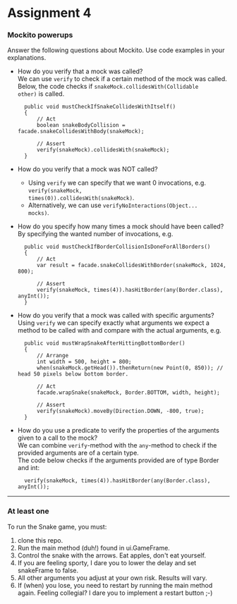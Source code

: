 # Assignment 4

### Mockito powerups
Answer the following questions about Mockito. Use code examples in your explanations.
* How do you verify that a mock was called?\
We can use <code>verify</code> to check if a certain method of the mock was called.\
Below, the code checks if <code>snakeMock.collidesWith(Collidable other)</code> is called.
    
        public void mustCheckIfSnakeCollidesWithItself() 
        {
            // Act
            boolean snakeBodyCollision = facade.snakeCollidesWithBody(snakeMock);

            // Assert
            verify(snakeMock).collidesWith(snakeMock);
        }

* How do you verify that a mock was NOT called? 
    * Using <code>verify</code> we can specify that we want 0 invocations, e.g. <code>verify(snakeMock, times(0)).collidesWith(snakeMock)</code>. 
    * Alternatively, we can use <code>verifyNoInteractions(Object... mocks)</code>.
* How do you specify how many times a mock should have been called?\
By specifying the wanted number of invocations, e.g.


        public void mustCheckIfBorderCollisionIsDoneForAllBorders() 
        {
            // Act
            var result = facade.snakeCollidesWithBorder(snakeMock, 1024, 800);

            // Assert
            verify(snakeMock, times(4)).hasHitBorder(any(Border.class), anyInt());
        }
* How do you verify that a mock was called with specific arguments?\
Using <code>verify</code> we can specify exactly what arguments we expect a method to be called with and compare with the actual arguments, e.g.

    
        public void mustWrapSnakeAfterHittingBottomBorder()    
        {
            // Arrange        
            int width = 500, height = 800;        
            when(snakeMock.getHead()).thenReturn(new Point(0, 850)); // head 50 pixels below bottom border.

            // Act
            facade.wrapSnake(snakeMock, Border.BOTTOM, width, height);

            // Assert
            verify(snakeMock).moveBy(Direction.DOWN, -800, true);
        }
* How do you use a predicate to verify the properties of the arguments given to a call to the mock?\
We can combine <code>verify</code>-method with the <code>any</code>-method to check if the provided arguments are of a certain type.\
The code below checks if the arguments provided are of type Border and int:
    
    
        verify(snakeMock, times(4)).hasHitBorder(any(Border.class), anyInt());

---
### At least one
To run the Snake game, you must:
1. clone this repo.
2. Run the main method (duh!) found in ui.GameFrame.
3. Control the snake with the arrows. Eat apples, don't eat yourself.
3. If you are feeling sporty, I dare you to lower the delay and set snakeFrame to false.
4. All other arguments you adjust at your own risk. Results will vary.
5. If (when) you lose, you need to restart by running the main method again. Feeling collegial? I dare you to implement a restart button ;-) 
